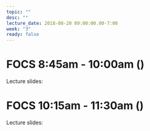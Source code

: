 ```yaml
---
topic: ""
desc: ""
lecture_date: 2018-08-20 09:00:00.00-7:00
week: "3"
ready: false
---
```


# FOCS 8:45am - 10:00am ()

Lecture slides: 






# FOCS 10:15am - 11:30am ()

Lecture slides: 



